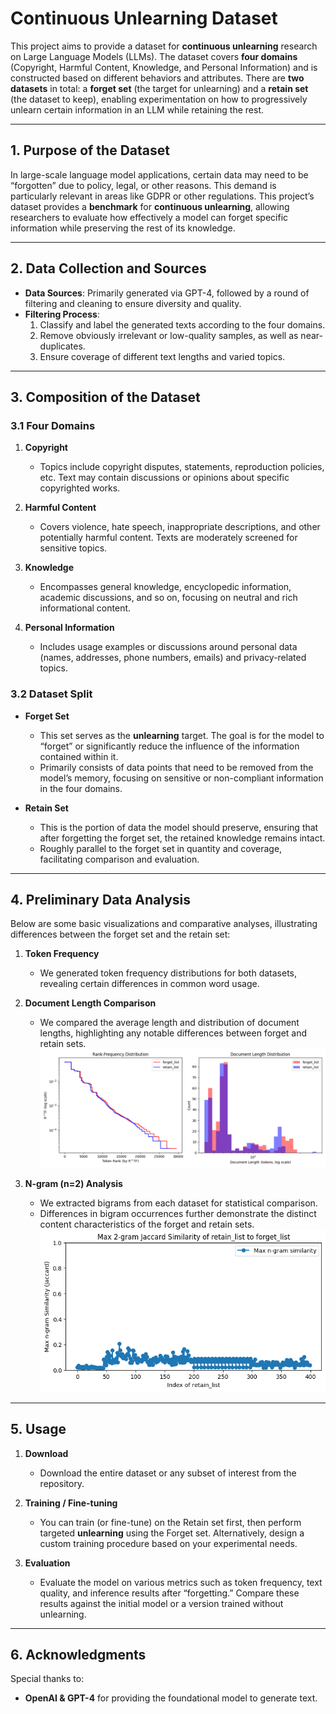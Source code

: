 # Continuous Unlearning Dataset

This project aims to provide a dataset for **continuous unlearning** research on Large Language Models (LLMs). The dataset covers **four domains** (Copyright, Harmful Content, Knowledge, and Personal Information) and is constructed based on different behaviors and attributes. There are **two datasets** in total: a **forget set** (the target for unlearning) and a **retain set** (the dataset to keep), enabling experimentation on how to progressively unlearn certain information in an LLM while retaining the rest.

---

## 1. Purpose of the Dataset

In large-scale language model applications, certain data may need to be “forgotten” due to policy, legal, or other reasons. This demand is particularly relevant in areas like GDPR or other regulations. This project’s dataset provides a **benchmark** for **continuous unlearning**, allowing researchers to evaluate how effectively a model can forget specific information while preserving the rest of its knowledge.

---

## 2. Data Collection and Sources

- **Data Sources**: Primarily generated via GPT-4, followed by a round of filtering and cleaning to ensure diversity and quality.  
- **Filtering Process**:  
  1. Classify and label the generated texts according to the four domains.  
  2. Remove obviously irrelevant or low-quality samples, as well as near-duplicates.  
  3. Ensure coverage of different text lengths and varied topics.

---

## 3. Composition of the Dataset

### 3.1 Four Domains

1. **Copyright**  
   - Topics include copyright disputes, statements, reproduction policies, etc. Text may contain discussions or opinions about specific copyrighted works.

2. **Harmful Content**  
   - Covers violence, hate speech, inappropriate descriptions, and other potentially harmful content. Texts are moderately screened for sensitive topics.

3. **Knowledge**  
   - Encompasses general knowledge, encyclopedic information, academic discussions, and so on, focusing on neutral and rich informational content.

4. **Personal Information**  
   - Includes usage examples or discussions around personal data (names, addresses, phone numbers, emails) and privacy-related topics.

### 3.2 Dataset Split

- **Forget Set**  
  - This set serves as the **unlearning** target. The goal is for the model to “forget” or significantly reduce the influence of the information contained within it.  
  - Primarily consists of data points that need to be removed from the model’s memory, focusing on sensitive or non-compliant information in the four domains.

- **Retain Set**  
  - This is the portion of data the model should preserve, ensuring that after forgetting the forget set, the retained knowledge remains intact.  
  - Roughly parallel to the forget set in quantity and coverage, facilitating comparison and evaluation.

---

## 4. Preliminary Data Analysis

Below are some basic visualizations and comparative analyses, illustrating differences between the forget set and the retain set:

1. **Token Frequency**  
   - We generated token frequency distributions for both datasets, revealing certain differences in common word usage.

2. **Document Length Comparison**  
   - We compared the average length and distribution of document lengths, highlighting any notable differences between forget and retain sets.
![Token Frequency Distribution](token_distribution_comparison.png)
3. **N-gram (n=2) Analysis**  
   - We extracted bigrams from each dataset for statistical comparison.  
   - Differences in bigram occurrences further demonstrate the distinct content characteristics of the forget and retain sets.
![Max_2_gram_similarity](Max_2_gram_similarity.png)
---

## 5. Usage

1. **Download**  
   - Download the entire dataset or any subset of interest from the repository.

2. **Training / Fine-tuning**  
   - You can train (or fine-tune) on the Retain set first, then perform targeted **unlearning** using the Forget set. Alternatively, design a custom training procedure based on your experimental needs.

3. **Evaluation**  
   - Evaluate the model on various metrics such as token frequency, text quality, and inference results after “forgetting.” Compare these results against the initial model or a version trained without unlearning.

---

## 6. Acknowledgments

Special thanks to:

- **OpenAI & GPT-4** for providing the foundational model to generate text.  

